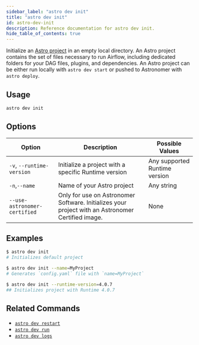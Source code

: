 ```yaml
---
sidebar_label: "astro dev init"
title: "astro dev init"
id: astro-dev-init
description: Reference documentation for astro dev init.
hide_table_of_contents: true
---
```


Initialize an [Astro project](astro/create-dag.md#step-1-create-an-astro-project) in an empty local directory. An Astro project contains the set of files necessary to run Airflow, including dedicated folders for your DAG files, plugins, and dependencies. An Astro project can be either run locally with `astro dev start` or pushed to Astronomer with `astro deploy`.

## Usage

```sh
astro dev init
```

## Options

| Option                       | Description                                                                                       | Possible Values               |
| ---------------------------- | ------------------------------------------------------------------------------------------------- | ----------------------------- |
| `-v`, `--runtime-version`    | Initialize a project with a specific Runtime version                                              | Any supported Runtime version |
| `-n`,`--name`                | Name of your Astro project                                                                        | Any string                    |
| `--use-astronomer-certified` | Only for use on Astronomer Software. Initializes your project with an Astronomer Certified image. | None                          |

## Examples

```sh
$ astro dev init
# Initializes default project

$ astro dev init --name=MyProject
# Generates `config.yaml` file with `name=MyProject`

$ astro dev init --runtime-version=4.0.7
## Initializes project with Runtime 4.0.7
```

## Related Commands

- [`astro dev restart`](cli/astro-dev-restart.md)
- [`astro dev run`](cli/astro-dev-run.md)
- [`astro dev logs`](cli/astro-dev-logs.md)
